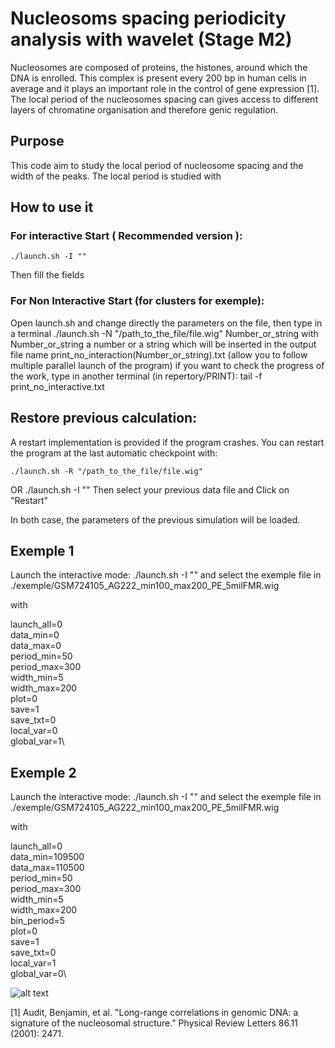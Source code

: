 # Nucleosoms spacing periodicity analysis with wavelet (Stage M2)
Nucleosomes are composed of proteins, the histones, around which the DNA is enrolled. This complex is present every 200 bp in human cells
in average and it plays an important role in the control of gene expression [1].
The local period of the nucleosomes spacing can gives access to different layers of chromatine organisation and therefore genic regulation.

## Purpose
This code aim to study the local period of nucleosome spacing and the width of the peaks.
The local period is studied with 

## How to use it
### For interactive Start ( Recommended version ):
	./launch.sh -I ""
Then fill the fields

### For Non Interactive Start (for clusters for exemple):
Open launch.sh and change directly the parameters on the file, then type in a terminal
	./launch.sh -N "/path_to_the_file/file.wig" Number_or_string
with Number_or_string a number or a string which will be inserted in the output file name print_no_interaction(Number_or_string).txt
(allow you to follow multiple parallel launch of the program) 
if you want to check the progress of the work, type in another terminal (in repertory/PRINT): 
	tail -f print_no_interactive.txt
  
 ## Restore previous calculation:
 A restart implementation is provided if the program crashes. You can restart the program at the last 
 automatic checkpoint with:

	./launch.sh -R "/path_to_the_file/file.wig"
OR
	./launch.sh -I ""
Then select your previous data file and Click on "Restart"

In both case, the parameters of the previous simulation will be loaded.


## Exemple 1

Launch the interactive mode: 
  ./launch.sh -I "" 
and select the exemple file in ./exemple/GSM724105_AG222_min100_max200_PE_5milFMR.wig

with

launch_all=0\
data_min=0\
data_max=0\
period_min=50\
period_max=300\
width_min=5\
width_max=200\
plot=0\
save=1\
save_txt=0\
local_var=0\
global_var=1\

## Exemple 2

Launch the interactive mode: ./launch.sh -I "" and select the exemple file in ./exemple/GSM724105_AG222_min100_max200_PE_5milFMR.wig

with

  launch_all=0\
  data_min=109500\
  data_max=110500\
  period_min=50\
  period_max=300\
  width_min=5\
  width_max=200\
  bin_period=5\
  plot=0\
  save=1\
  save_txt=0\
  local_var=1\
  global_var=0\



![alt text](http://url/to/img.png)

[1] Audit, Benjamin, et al. "Long-range correlations in genomic DNA: a signature of the nucleosomal structure." Physical Review Letters 86.11 (2001): 2471.





